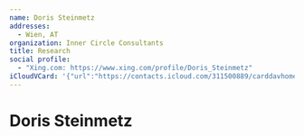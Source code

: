 ```yaml
---
name: Doris Steinmetz
addresses:
  - Wien, AT
organization: Inner Circle Consultants
title: Research
social profile:
  - "Xing.com: https://www.xing.com/profile/Doris_Steinmetz"
iCloudVCard: '{"url":"https://contacts.icloud.com/311500889/carddavhome/card/2B702070-EBC3-4BE4-B8FA-866F48AF505A.vcf","etag":"\"kmfha2x7\"","data":"BEGIN:VCARD\r\nVERSION:3.0\r\nFN:\r\nN:Steinmetz;Doris;;;\r\nUID:52A934BC-FB38-4964-B1D0-7A2B87BDA03B\r\nADR:;;;Wien;;;AT;\r\nitem1.X-ABLABEL:Work\r\nPRODID:-//Apple Inc.//iOS 10.2.1//EN\r\nREV:2025-04-03T22:17:05Z\r\nORG:Inner Circle Consultants;\r\nTITLE:Research\r\n;VALUE=uri:https://gateway.icloud.com/contacts/311500889/ck/card/baa5612179\r\n 0352f7cf503991ab17512c\r\nX-SOCIALPROFILE;type=xing.com;x-user=Doris_Steinmetz:https://www.xing.com/p\r\n rofile/Doris_Steinmetz\r\nEND:VCARD"}'
---
```

# Doris Steinmetz